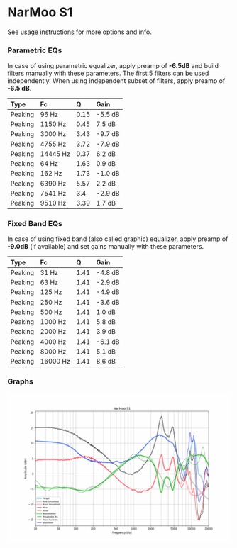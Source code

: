 # NarMoo S1
See [usage instructions](https://github.com/jaakkopasanen/AutoEq#usage) for more options and info.

### Parametric EQs
In case of using parametric equalizer, apply preamp of **-6.5dB** and build filters manually
with these parameters. The first 5 filters can be used independently.
When using independent subset of filters, apply preamp of **-6.5 dB**.

| Type    | Fc       |    Q | Gain    |
|:--------|:---------|:-----|:--------|
| Peaking | 96 Hz    | 0.15 | -5.5 dB |
| Peaking | 1150 Hz  | 0.45 | 7.5 dB  |
| Peaking | 3000 Hz  | 3.43 | -9.7 dB |
| Peaking | 4755 Hz  | 3.72 | -7.9 dB |
| Peaking | 14445 Hz | 0.37 | 6.2 dB  |
| Peaking | 64 Hz    | 1.63 | 0.9 dB  |
| Peaking | 162 Hz   | 1.73 | -1.0 dB |
| Peaking | 6390 Hz  | 5.57 | 2.2 dB  |
| Peaking | 7541 Hz  | 3.4  | -2.9 dB |
| Peaking | 9510 Hz  | 3.39 | 1.7 dB  |

### Fixed Band EQs
In case of using fixed band (also called graphic) equalizer, apply preamp of **-9.0dB**
(if available) and set gains manually with these parameters.

| Type    | Fc       |    Q | Gain    |
|:--------|:---------|:-----|:--------|
| Peaking | 31 Hz    | 1.41 | -4.8 dB |
| Peaking | 63 Hz    | 1.41 | -2.9 dB |
| Peaking | 125 Hz   | 1.41 | -4.9 dB |
| Peaking | 250 Hz   | 1.41 | -3.6 dB |
| Peaking | 500 Hz   | 1.41 | 1.0 dB  |
| Peaking | 1000 Hz  | 1.41 | 5.8 dB  |
| Peaking | 2000 Hz  | 1.41 | 3.9 dB  |
| Peaking | 4000 Hz  | 1.41 | -6.1 dB |
| Peaking | 8000 Hz  | 1.41 | 5.1 dB  |
| Peaking | 16000 Hz | 1.41 | 8.6 dB  |

### Graphs
![](./NarMoo%20S1.png)